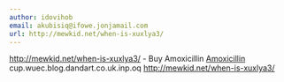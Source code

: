 ```yaml
---
author: idovihob
email: akubisiq@ifowe.jonjamail.com
url: http://mewkid.net/when-is-xuxlya3/
---
```


http://mewkid.net/when-is-xuxlya3/ - Buy Amoxicillin <a href="http://mewkid.net/when-is-xuxlya3/">Amoxicillin</a> cup.wuec.blog.dandart.co.uk.inp.oq http://mewkid.net/when-is-xuxlya3/